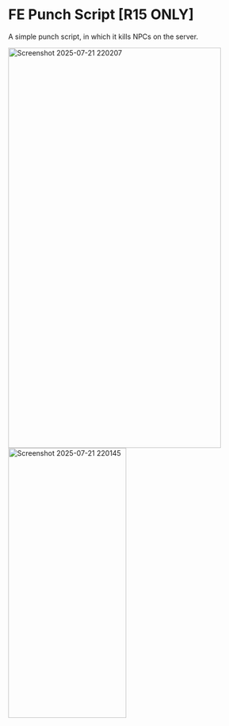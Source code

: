 # FE Punch Script [R15 ONLY]
A simple punch script, in which it kills NPCs on the server.

<img width="429" height="808" alt="Screenshot 2025-07-21 220207" src="https://github.com/user-attachments/assets/6dc8acb4-f5dd-475f-be28-c1160bfcc42e" />
<img width="238" height="545" alt="Screenshot 2025-07-21 220145" src="https://github.com/user-attachments/assets/95376005-1e81-4997-a719-7c36693e4d54" />
